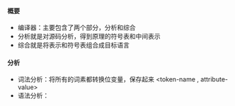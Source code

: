 
#### 概要
- 编译器：主要包含了两个部分，分析和综合
- 分析就是对源码分析，得到原理的符号表和中间表示
- 综合就是将表示和符号表组合成目标语言

#### 分析
- 词法分析：将所有的词素都转换位变量，保存起来 <token-name , attribute-value>
- 语法分析：
